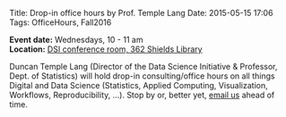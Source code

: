 Title: Drop-in office hours by Prof. Temple Lang 
Date: 2015-05-15 17:06
Tags: OfficeHours, Fall2016

**Event date:** Wednesdays, 10 - 11 am      
**Location:** [DSI conference room, 362 Shields Library]({filename}../../pages/main/Directions.md)     

Duncan Temple Lang (Director of the Data Science Initiative & Professor, Dept.
of Statistics) will hold drop-in consulting/office hours on all things Digital
and Data Science (Statistics, Applied Computing, Visualization, Workflows,
Reproducibility, ...). Stop by or, better yet, [email us](mailto:datascience@ucdavis.edu) ahead of time.
